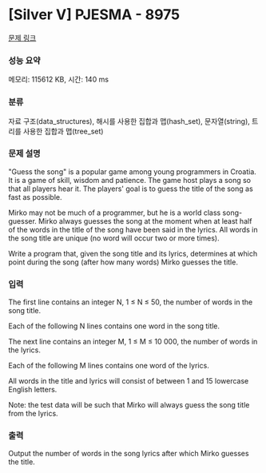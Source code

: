 # [Silver V] PJESMA - 8975 

[문제 링크](https://www.acmicpc.net/problem/8975) 

### 성능 요약

메모리: 115612 KB, 시간: 140 ms

### 분류

자료 구조(data_structures), 해시를 사용한 집합과 맵(hash_set), 문자열(string), 트리를 사용한 집합과 맵(tree_set)

### 문제 설명

<p>"Guess the song" is a popular game among young programmers in Croatia. It is a game of skill, wisdom and patience. The game host plays a song so that all players hear it. The players' goal is to guess the title of the song as fast as possible. </p>

<p>Mirko may not be much of a programmer, but he is a world class song-guesser. Mirko always guesses the song at the moment when at least half of the words in the title of the song have been said in the lyrics. All words in the song title are unique (no word will occur two or more times). </p>

<p>Write a program that, given the song title and its lyrics, determines at which point during the song (after how many words) Mirko guesses the title. </p>

### 입력 

 <p>The first line contains an integer N, 1 ≤ N ≤ 50, the number of words in the song title. </p>

<p>Each of the following N lines contains one word in the song title. </p>

<p>The next line contains an integer M, 1 ≤ M ≤ 10 000, the number of words in the lyrics. </p>

<p>Each of the following M lines contains one word of the lyrics. </p>

<p>All words in the title and lyrics will consist of between 1 and 15 lowercase English letters. </p>

<p>Note: the test data will be such that Mirko will always guess the song title from the lyrics. </p>

### 출력 

 <p>Output the number of words in the song lyrics after which Mirko guesses the title. </p>

